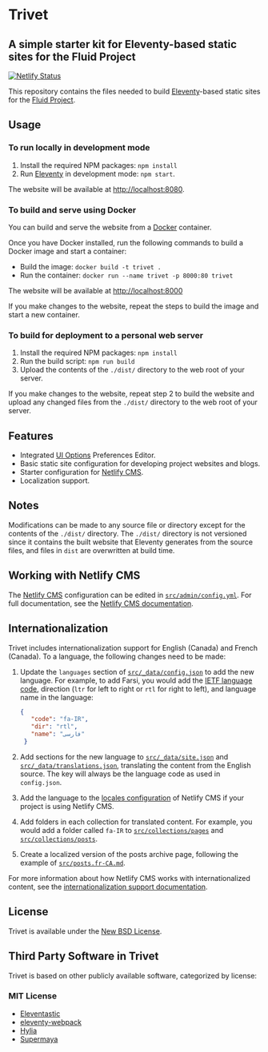 # Trivet

## A simple starter kit for Eleventy-based static sites for the Fluid Project

[![Netlify Status](https://api.netlify.com/api/v1/badges/8286bcec-a92b-47ca-a4cf-128a276b57eb/deploy-status)](https://app.netlify.com/sites/trivet/deploys)

This repository contains the files needed to build [Eleventy](http://11ty.dev/)-based static sites for the [Fluid Project](https://fluidproject.org).

## Usage

### To run locally in development mode

1. Install the required NPM packages: `npm install`
2. Run [Eleventy](http://11ty.dev) in development mode: `npm start`.

The website will be available at [http://localhost:8080](http://localhost:8080).

### To build and serve using Docker

You can build and serve the website from a [Docker](https://docs.docker.com/get-docker) container.

Once you have Docker installed, run the following commands to build a Docker image and start a container:

* Build the image: `docker build -t trivet .`
* Run the container: `docker run --name trivet -p 8000:80 trivet`

The website will be available at [http://localhost:8000](http://localhost:8000)

If you make changes to the website, repeat the steps to build the image and start a new container.

### To build for deployment to a personal web server

1. Install the required NPM packages: `npm install`
2. Run the build script: `npm run build`
3. Upload the contents of the `./dist/` directory to the web root of your server.

If you make changes to the website, repeat step 2 to build the website and upload any changed files from the `./dist/`
directory to the web root of your server.

## Features

* Integrated [UI Options](https://docs.fluidproject.org/infusion/development/UserInterfaceOptionsAPI.html) Preferences Editor.
* Basic static site configuration for developing project websites and blogs.
* Starter configuration for [Netlify CMS](https://netlifycms.org/).
* Localization support.

## Notes

Modifications can be made to any source file or directory except for the contents of the `./dist/` directory. The
`./dist/` directory is not versioned since it contains the built website that Eleventy generates from the source files,
and  files in `dist` are overwritten at build time.

## Working with Netlify CMS

The [Netlify CMS](https://netlifycms.org/) configuration can be edited in [`src/admin/config.yml`](src/admin/config.yml).
For full documentation, see the [Netlify CMS documentation](https://www.netlifycms.org/docs/).

## Internationalization

Trivet includes internationalization support for English (Canada) and French (Canada). To a language, the
following changes need to be made:

1. Update the `languages` section of [`src/_data/config.json`](src/_data/config.json) to add the new language. For
   example, to add Farsi, you would add the [IETF language code](https://github.com/unicode-org/cldr-json/blob/master/cldr-json/cldr-core/availableLocales.json),
   direction (`ltr` for left to right or `rtl` for right to left), and language name in the language:

   ```json
   {
      "code": "fa-IR",
      "dir": "rtl",
      "name": "فارسی"
    }
   ```

2. Add sections for the new language to [`src/_data/site.json`](src/_data/site.json) and [`src/_data/translations.json`](src/_data/translations.json),
   translating the content from the English source. The key will always be the language code as used in `config.json`.
3. Add the language to the [locales configuration](https://github.com/fluid-project/trivet/blob/b899db1/src/admin/config.yml#L13)
   of Netlify CMS if your project is using Netlify CMS.
4. Add folders in each collection for translated content. For example, you would add a folder called `fa-IR` to
   [`src/collections/pages`](src/collections/pages) and [`src/collections/posts`](src/collections/posts).
5. Create a localized version of the posts archive page, following the example of [`src/posts.fr-CA.md`](src/posts.fr-CA.md).

For more information about how Netlify CMS works with internationalized content, see the [internationalization support documentation](https://www.netlifycms.org/docs/beta-features/#i18n-support).

## License

Trivet is available under the [New BSD License](https://raw.githubusercontent.com/fluid-project/trivet/master/LICENSE.md).

## Third Party Software in Trivet

Trivet is based on other publicly available software, categorized by license:

### MIT License

* [Eleventastic](https://github.com/maxboeck/eleventastic)
* [eleventy-webpack](https://github.com/clenemt/eleventy-webpack)
* [Hylia](https://github.com/hankchizljaw/hylia)
* [Supermaya](https://github.com/MadeByMike/supermaya)
